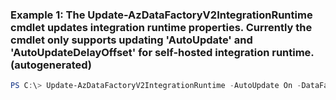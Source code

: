 ### Example 1: The Update-AzDataFactoryV2IntegrationRuntime cmdlet updates integration runtime properties. Currently the cmdlet only supports updating 'AutoUpdate' and 'AutoUpdateDelayOffset' for self-hosted integration runtime. (autogenerated)
```powershell
PS C:\> Update-AzDataFactoryV2IntegrationRuntime -AutoUpdate On -DataFactoryName WikiADF -Name Trigger1 -ResourceGroupName rg-test-dfv2
```

